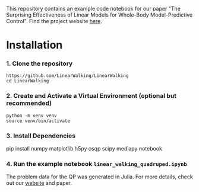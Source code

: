 This repository contains an example code notebook for our paper "The Surprising Effectiveness of Linear Models for Whole-Body Model-Predictive Control". Find the project website [here](https://linearwalking.github.io/).

# Installation
### 1. Clone the repository
```
https://github.com/LinearWalking/LinearWalking
cd LinearWalking
```

### 2. Create and Activate a Virtual Environment (optional but recommended)
```
python -m venv venv
source venv/bin/activate
```

### 3. Install Dependencies
pip install numpy matplotlib h5py osqp scipy mediapy notebook

### 4. Run the example notebook `linear_walking_quadruped.ipynb`
The problem data for the QP was generated in Julia. For more details, check out our [website](https://linearwalking.github.io/) and paper.